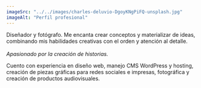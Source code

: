 ```yaml
---
imageSrc: "../../images/charles-deluvio-DgoyKNgPiFQ-unsplash.jpg"
imageAlt: "Perfil profesional"
---
```


Diseñador y fotógrafo. Me encanta crear conceptos y materializar de ideas, combinando mis habilidades creativas con el orden y atención al detalle. 
</br>
</br>
<i>Apasionado por la creación de historias.</i>

Cuento con experiencia en diseño web, manejo CMS WordPress y hosting, creación de piezas gráficas para redes sociales e impresas, fotográfica y creación de productos audiovisuales. 


